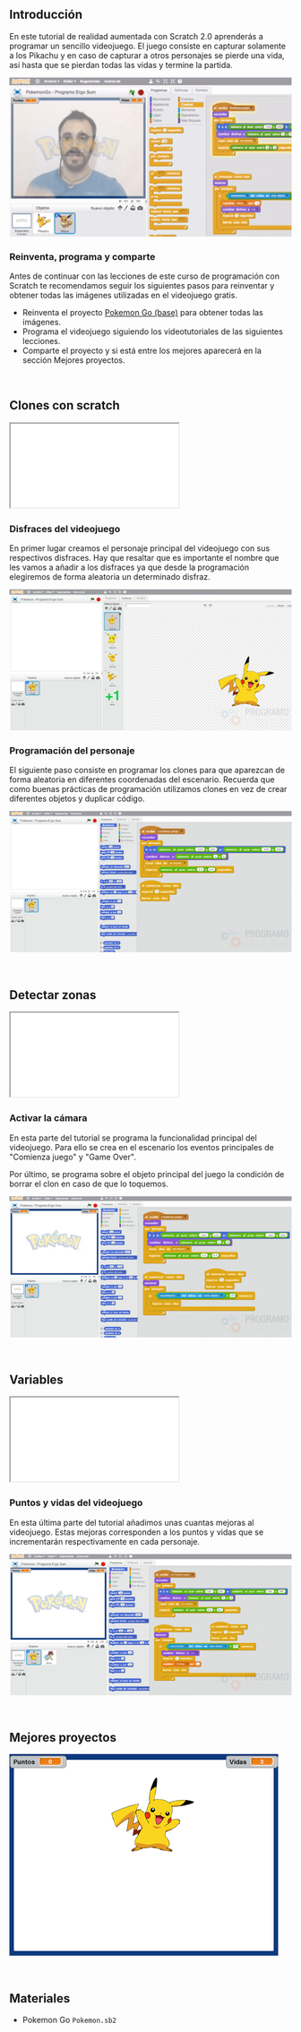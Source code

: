 ## Introducción

En este tutorial de realidad aumentada con Scratch 2.0 aprenderás a programar un sencillo videojuego. El juego consiste en capturar solamente a los Pikachu y en caso de capturar a otros personajes se pierde una vida, así hasta que se pierdan todas las vidas y termine la partida.

![](img/preview.gif)

### Reinventa, programa y comparte

Antes de continuar con las lecciones de este curso de programación con Scratch te recomendamos seguir los siguientes pasos para reinventar y obtener todas las imágenes utilizadas en el videojuego gratis.

- Reinventa el proyecto [Pokemon Go (base)](https://scratch.mit.edu/projects/147157486/editor) para obtener todas las imágenes.
- Programa el videojuego siguiendo los videotutoriales de las siguientes lecciones.
- Comparte el proyecto y si está entre los mejores aparecerá en la sección Mejores proyectos.



<br />



## Clones con scratch

<div class="iframe">
  <iframe src="//www.youtube.com/embed/RIGKRIjiWPs" allowfullscreen></iframe>
</div>

### Disfraces del videojuego

En primer lugar creamos el personaje principal del videojuego con sus respectivos disfraces. Hay que resaltar que es importante el nombre que les vamos a añadir a los disfraces ya que desde la programación elegiremos de forma aleatoria un determinado disfraz.

![](img/disfraces.jpg "Disfraces del videojuego")

### Programación del personaje

El siguiente paso consiste en programar los clones para que aparezcan de forma aleatoria en diferentes coordenadas del escenario. Recuerda que como buenas prácticas de programación utilizamos clones en vez de crear diferentes objetos y duplicar código.

![](img/clones.jpg "Programación del personaje")



<br />



## Detectar zonas

<div class="iframe">
  <iframe src="//www.youtube.com/embed/YuBNIvwG1Ok" allowfullscreen></iframe>
</div>

### Activar la cámara

En esta parte del tutorial se programa la funcionalidad principal del videojuego. Para ello se crea en el escenario los eventos principales de "Comienza juego" y "Game Over".

Por último, se programa sobre el objeto principal del juego la condición de borrar el clon en caso de que lo toquemos.

![](img/programacion.jpg "Activar la cámara")



<br />



## Variables

<div class="iframe">
  <iframe src="//www.youtube.com/embed/Hsez5TZwPOg" allowfullscreen></iframe>
</div>

### Puntos y vidas del videojuego

En esta última parte del tutorial añadimos unas cuantas mejoras al videojuego. Estas mejoras corresponden a los puntos y vidas que se incrementarán respectivamente en cada personaje.

![](img/variables.jpg "Puntos y vidas del videojuego")



<br />



## Mejores proyectos

![](img/proyecto-inedu.gif "inedu")



<br />



## Materiales

- Pokemon Go `Pokemon.sb2`
